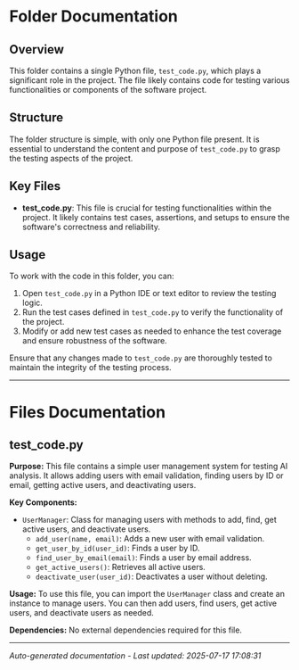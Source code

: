 # Folder Documentation

## Overview
This folder contains a single Python file, `test_code.py`, which plays a significant role in the project. The file likely contains code for testing various functionalities or components of the software project.

## Structure
The folder structure is simple, with only one Python file present. It is essential to understand the content and purpose of `test_code.py` to grasp the testing aspects of the project.

## Key Files
- **test_code.py**: This file is crucial for testing functionalities within the project. It likely contains test cases, assertions, and setups to ensure the software's correctness and reliability.

## Usage
To work with the code in this folder, you can:
1. Open `test_code.py` in a Python IDE or text editor to review the testing logic.
2. Run the test cases defined in `test_code.py` to verify the functionality of the project.
3. Modify or add new test cases as needed to enhance the test coverage and ensure robustness of the software.

Ensure that any changes made to `test_code.py` are thoroughly tested to maintain the integrity of the testing process.

---

# Files Documentation

## test_code.py

**Purpose:** This file contains a simple user management system for testing AI analysis. It allows adding users with email validation, finding users by ID or email, getting active users, and deactivating users.

**Key Components:**
- `UserManager`: Class for managing users with methods to add, find, get active users, and deactivate users.
  - `add_user(name, email)`: Adds a new user with email validation.
  - `get_user_by_id(user_id)`: Finds a user by ID.
  - `find_user_by_email(email)`: Finds a user by email address.
  - `get_active_users()`: Retrieves all active users.
  - `deactivate_user(user_id)`: Deactivates a user without deleting.

**Usage:** To use this file, you can import the `UserManager` class and create an instance to manage users. You can then add users, find users, get active users, and deactivate users as needed.

**Dependencies:** No external dependencies required for this file.

---
*Auto-generated documentation - Last updated: 2025-07-17 17:08:31*
